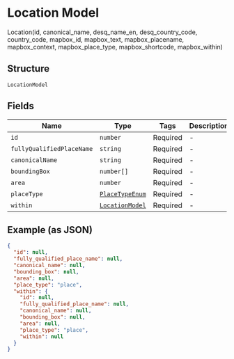 
# Location Model

Location(id, canonical_name, desq_name_en, desq_country_code, country_code, mapbox_id, mapbox_text, mapbox_placename, mapbox_context, mapbox_place_type, mapbox_shortcode, mapbox_within)

## Structure

`LocationModel`

## Fields

| Name | Type | Tags | Description |
|  --- | --- | --- | --- |
| `id` | `number` | Required | - |
| `fullyQualifiedPlaceName` | `string` | Required | - |
| `canonicalName` | `string` | Required | - |
| `boundingBox` | `number[]` | Required | - |
| `area` | `number` | Required | - |
| `placeType` | [`PlaceTypeEnum`](../../doc/models/place-type-enum.md) | Required | - |
| `within` | [`LocationModel`](../../doc/models/location-model.md) | Required | - |

## Example (as JSON)

```json
{
  "id": null,
  "fully_qualified_place_name": null,
  "canonical_name": null,
  "bounding_box": null,
  "area": null,
  "place_type": "place",
  "within": {
    "id": null,
    "fully_qualified_place_name": null,
    "canonical_name": null,
    "bounding_box": null,
    "area": null,
    "place_type": "place",
    "within": null
  }
}
```

